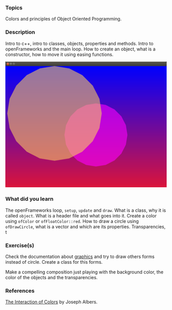 ### Topics
Colors and principles of Object Oriented Programming.

### Description
Intro to c++, intro to classes, objects, properties and methods. Intro to openFrameworks and the main loop. How to create an object, what is a constructor, how to move it using easing functions.


![img](bin/data/screenshot.png)

### What did you learn
The openFrameworks loop, `setup`, `update` and `draw`. What is a class, why it is called `object`. What is a header file and what goes into it.
Create a color using `ofColor` or `ofFloatColor::red`. How to draw a circle using `ofDrawCircle`, what is a vector and which are its properties. Transparencies, t

### Exercise(s)
Check the documentation about [graphics](https://openframeworks.cc/documentation/graphics/) and try to draw others forms instead of circle. Create a class for this forms.

Make a compelling composition just playing with the background color, the color of the objects and the transparencies.

### References
[The Interaction of Colors](https://www.goodreads.com/book/show/111113.Interaction_of_Color) by Joseph Albers.
